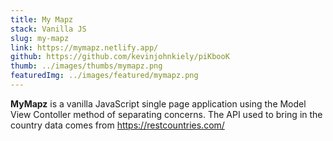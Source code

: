 ```yaml
---
title: My Mapz
stack: Vanilla JS
slug: my-mapz
link: https://mymapz.netlify.app/
github: https://github.com/kevinjohnkiely/piKbooK
thumb: ../images/thumbs/mymapz.png
featuredImg: ../images/featured/mymapz.png
---
```


**MyMapz** is a vanilla JavaScript single page application using the Model View Contoller method of separating concerns. The API used to bring in the country data comes from https://restcountries.com/
